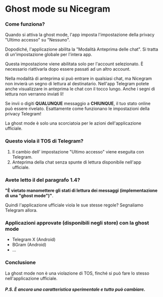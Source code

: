 # Ghost mode su Nicegram

### Come funziona?
Quando si attiva la ghost mode, l'app imposta l'impostazione della privacy "Ultimo accesso" su "Nessuno".

Dopodiché, l'applicazione abilita la "Modalità Anteprima delle chat". Si tratta di un'impostazione globale per l'intera app.

Questa impostazione viene abilitata solo per l'account selezionato.
È necessario riattivarla dopo essere passati ad un altro account.

Nella modalità di anteprima si può entrare in qualsiasi chat, ma Nicegram non invierà un segno di lettura al destinatario.
Nell'app Telegram potete anche visualizzare in anteprima le chat con il tocco lungo. Anche i segni di lettura non verranno inviati lì!

Se invii o digiti **QUALUNQUE** messaggio a **CHIUNQUE**, il tuo stato online può essere rivelato. Esattamente come funzionano le impostazioni della privacy Telegram!

La ghost mode è solo una scorciatoia per le azioni dell'applicazione ufficiale.

### Questo viola il TOS di Telegram?
1) Il cambio dell' impostazione "Ultimo accesso" viene eseguita con Telegram.
2) Anteprima della chat senza spunte di lettura disponibile nell'app ufficiale.

### Avete letto il del paragrafo 1.4?
**"È vietato manomettere gli stati di lettura dei messaggi (implementazione di una "ghost mode")"**.

Quindi l'applicazione ufficiale viola le sue stesse regole? Segnaliamo Telegram allora.

### Applicazioni approvate (disponibili negli store) con la ghost mode
- Telegram X (Android)
- BGram (Android)
- ...

### Conclusione
La ghost mode non è una violazione di TOS, finché si può fare lo stesso nell'applicazione ufficiale.



##### P.S. È ancora una caratteristica sperimentale e tutto può cambiare.
